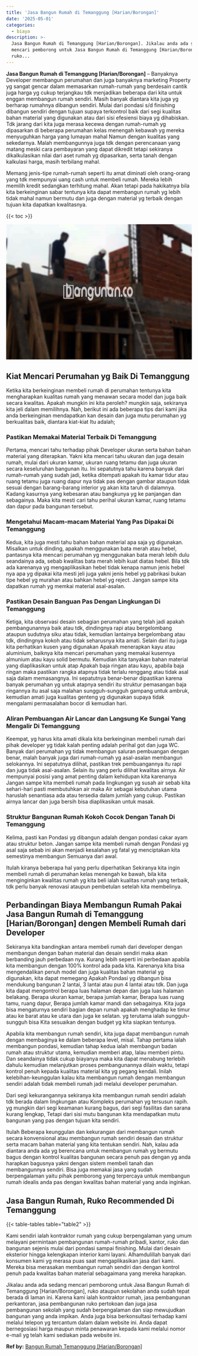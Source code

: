 ```yaml
---
title: 'Jasa Bangun Rumah di Temanggung [Harian/Borongan]'
date: '2025-05-01'
categories:
  - biaya
description: >-
  Jasa Bangun Rumah di Temanggung [Harian/Borongan]. Jikalau anda ada sedang
  mencari pemborong untuk Jasa Bangun Rumah di Temanggung [Harian/Borongan],
  ruko...
---
```


**Jasa Bangun Rumah di Temanggung \[Harian/Borongan\]** – Banyaknya Developer membangun perumahan dan juga banyaknya marketing Property yg sangat gencar dalam memasarkan rumah-rumah yang berdesain cantik juga harga yg cukup terjangkau tdk menjadikan beberapa dari kita untuk enggan membangun rumah sendiri. Masih banyak diantara kita juga yg berharap rumahnya dibangun sendiri. Mulai dari pondasi s/d finishing dibangun sendiri dengan tujuan supaya terkontrol baik dari segi kualitas bahan material yang digunakan atau dari sisi efesiensi biaya yg dihabiskan. Tdk jarang dari kita juga merasa kecewa dengan rumah-rumah yg dipasarkan di beberapa perumahan kelas menengah kebawah yg mereka menyuguhkan harga yang lumayan mahal Namun dengan kualitas yang sekedarnya. Malah membangunnya juga tdk dengan perencanaan yang matang meski cara pembayaran yang dapat dikredit tetapi sekiranya dikalkulasikan nilai dari aset rumah yg dipasarkan, serta tanah dengan kalkulasi harga, masih terbilang mahal.

Memang jenis-tipe rumah-rumah seperti itu amat diminati oleh orang-orang yang tdk mempunyai uang cash untuk membeli rumah. Mereka lebih memilih kredit sedangkan terhitung mahal. Akan tetapi pada hakikatnya bila kita berkeinginan sabar tentunya kita dapat membangun rumah yg lebih tidak mahal namun bermutu dan juga dengan material yg terbaik dengan tujuan kita dapatkan kwalitasnya.

{{< toc >}}

![Jasa Bangun Rumah di Temanggung [Harian/Borongan]](/images/borong-bangunan-28.png)

## Kiat Mencari Perumahan yg Baik Di Temanggung

Ketika kita berkeinginan membeli rumah di perumahan tentunya kita mengharapkan kualitas rumah yang menawan secara model dan juga baik secara kwalitas. Apakah mungkin ini kita peroleh? mungkin saja, sekiranya kita jeli dalam memilihnya. Nah, berikut ini ada beberapa tips dari kami jika anda berkeinginan mendapatkan kan desain dan juga mutu perumahan yg berkualitas baik, diantara kiat-kiat Itu adalah;

### Pastikan Memakai Material Terbaik Di Temanggung

Pertama, mencari tahu terhadap pihak Developer ukuran serta bahan bahan material yang diterapkan. Yakni kita mencari tahu ukuran dan juga desain rumah, mulai dari ukuran kamar, ukuran ruang tetamu dan juga ukuran secara keseluruhan bangunan itu. Ini sepatutnya tahu karena banyak dari rumah-rumah yang sudah jadi, ketika ditempati apakah itu kamar tidur atau ruang tetamu juga ruang dapur nya tidak pas dengan gambar ataupun tidak sesuai dengan barang-barang interior yg akan kita taruh di dalamnya. Kadang kasurnya yang kebesaran atau bangkunya yg ke panjangan dan sebagainya. Maka kita mesti cari tahu perihal ukuran kamar, ruang tetamu dan dapur pada bangunan tersebut.

### Mengetahui Macam-macam Material Yang Pas Dipakai Di Temanggung

Kedua, kita juga mesti tahu bahan bahan material apa saja yg digunakan. Misalkan untuk dinding, apakah menggunakan bata merah atau hebel, pantasnya kita mencari perumahan yg menggunakan bata merah lebih dulu seandainya ada, sebab kwalitas bata merah lebih kuat diatas hebel. Bila tdk ada karenanya yg mengaplikasikan hebel tidak kenapa namun jenis hebel nya apa yg dipakai kita mesti jeli juga yakni jenis hebel yg pabrikasi bukan tipe hebel yg murahan atau bahkan hebel yg reject. Jangan sampe kita dapatkan rumah yg memkai material asal-asalan.

### Pastikan Desain Banguan Pas Dengan Lingkungan Di Temanggung

Ketiga, kita observasi desain sebagian perumahan yang telah jadi apakah pembangunannya baik atau tdk, dindingnya rapi atau bergelombang ataupun sudutnya siku atau tidak, kemudian lantainya bergelombang atau tdk, dindingnya kokoh atau tidak seharusnya kita amati. Selain dari itu juga kita perhatikan kusen yang digunakan Apakah menerapkan kayu atau aluminium, baiknya kita mencari perumahan yang memakai kusennya almunium atau kayu solid bermutu. Kemudian kita tanyakan bahan material yang diaplikasikan untuk atap Apakah baja ringan atau kayu, apabila baja ringan maka pastikan rangka atapnya tidak terlalu renggang atau tidak asal saja dalam memasangnya. Ini sepatutnya benar-benar dipastikan karena banyak perumahan yg untuk atapnya sendiri itu struktur pemasangan baja ringannya itu asal saja malahan sungguh-sungguh gampang untuk ambruk, kemudian amati juga kualitas genteng yg digunakan supaya tidak mengalami permasalahan bocor di kemudian hari.

### Aliran Pembuangan Air Lancar dan Langsung Ke Sungai Yang Mengalir Di Temanggung

Keempat, yg harus kita amati dikala kita berkeinginan membeli rumah dari pihak developer yg tidak kalah penting adalah perihal got dan juga WC. Banyak dari perumahan yg tidak membangun saluran pembuangan dengan benar, malah banyak juga dari rumah-rumah yg asal-asalan membangun selokannya. Ini sepatutnya dilihat, pastikan trek pembuangannya itu rapi dan juga tidak asal-asalan. Selain itu yang perlu dilihat kwalitas airnya. Air mempunyai posisi yang amat penting dalam kehidupan kita karenanya Jangan sampe kita membeli rumah pada lingkungan yg susah air sebab kita sehari-hari pasti membutuhkan air maka Air sebagai kebutuhan utama haruslah senantiasa ada atau tersedia dalam jumlah yang cukup. Pastikan airnya lancar dan juga bersih bisa diaplikasikan untuk masak.

### Struktur Bangunan Rumah Kokoh Cocok Dengan Tanah Di Temanggung

Kelima, pasti kan Pondasi yg dibangun adalah dengan pondasi cakar ayam atau struktur beton. Jangan sampe kita membeli rumah dengan Pondasi yg asal saja sebab ini akan menjadi kesalahan yg fatal yg menciptakan kita semestinya membangun Semuanya dari awal.

Itulah kiranya beberapa hal yang perlu diperhatikan Sekiranya kita ingin membeli rumah di perumahan kelas menengah ke bawah, bila kita menginginkan kwalitas rumah yg kita beli ialah kualitas rumah yang terbaik, tdk perlu banyak renovasi ataupun pembetulan setelah kita membelinya.

## Perbandingan Biaya Membangun Rumah Pakai Jasa Bangun Rumah di Temanggung \[Harian/Borongan\] dengen Membeli Rumah dari Developer

Sekiranya kita bandingkan antara membeli rumah dari developer dengan membangun dengan bahan material dan desain sendiri maka akan berbanding jauh perbedaan nya. Kurang lebih seperti ini perbedaan apabila kita membangun dengan 100% kontrol ada pada kita. Karenanya kita bisa mengendalikan penuh model dan juga kualitas bahan material yg digunakan, kita dapat memegang Apakah Pondasi yg dibangun bisa mendukung bangunan 2 lantai, 3 lantai atau pun 4 lantai atau tdk. Dan juga kita dapat mengontrol berapa luas halaman depan dan juga luas halaman belakang. Berapa ukuran kamar, berapa jumlah kamar, Berapa luas ruang tamu, ruang dapur, Berapa jumlah kamar mandi dan sebagainya. Kita juga bisa mengaturnya sendiri bagian depan rumah apakah menghadap ke timur atau ke barat atau ke utara dan juga ke selatan. yg terutama ialah sungguh-sungguh bisa Kita sesuaikan dengan budget yg kita siapkan tentunya.

Apabila kita membangun rumah sendiri, kita juga dapat membangun rumah dengan membaginya ke dalam beberapa level, misal. Tahap pertama ialah membangun pondasi, kemudian tahap kedua ialah membangun badan rumah atau struktur utama, kemudian memberi atap, lalau memberi pintu. Dan seandainya tidak cukup biayanya maka kita dapat menabung terlebih dahulu kemudian melanjutkan proses pembangunannya dilain waktu, tetapi kontrol penuh kepada kualitas material kita yg pegang kendali. Inilah kelebihan-keunggulan kalau kita membangun rumah dengan membangun sendiri adalah tidak membeli rumah jadi melalui developer perumahan.

Dari segi kekurangannya sekiranya kita membangun rumah sendiri adalah tdk berada dalam lingkungan atau Kompleks perumahan yg tersusun rapih. yg mungkin dari segi keamanan kurang bagus, dari segi fasilitas dan sarana kurang lengkap, Tetapi dari sisi mutu bangunan kita mendapatkan mutu bangunan yang pas dengan tujuan kita sendiri.

Itulah Beberapa keunggulan dan kekurangan dari membangun rumah secara konvensional atau membangun rumah sendiri desain dan struktur serta macam bahan material yang kita tentukan sendiri. Nah, kalau ada diantara anda ada yg berencana untuk membangun rumah yg bermutu bagus dengan kontrol kualitas bangunan secara penuh pas dengan yg anda harapkan bagusnya yakni dengan sistem membeli tanah dan membangunnya sendiri. Bisa juga memakai jasa yang sudah berpengalaman yaitu pihak pemborong yang terpercaya untuk membangun rumah idealis anda pas dengan kwalitas bahan material yang anda inginkan.

## Jasa Bangun Rumah, Ruko Recommended Di Temanggung

{{< table-tables table="table2" >}}

Kami sendiri ialah kontraktor rumah yang cukup berpengalaman yang umum melayani permintaan pembangunan rumah-rumah pribadi, kantor, ruko dan bangunan sejenis mulai dari pondasi sampai finishing. Mulai dari desain eksterior hingga kelengkapan interior kami layani. Alhamdulillah banyak dari konsumen kami yg merasa puas saat mengaplikasikan jasa dari kami. Mereka bisa merasakan membangun rumah sendiri dan dengan kontrol penuh pada kwalitas bahan material sebagaimana yang mereka harapkan.

Jikalau anda ada sedang mencari pemborong untuk Jasa Bangun Rumah di Temanggung \[Harian/Borongan\], ruko ataupun sekolahan anda sudah tepat berada di laman ini. Karena kami ialah kontraktor rumah, jasa pembangunan perkantoran, jasa pembangunan ruko pertokoan dan juga jasa pembangunan sekolah yang sudah berpengalaman dan siap mewujudkan bangunan yang anda impikan. Anda juga bisa berkonsultasi terhadap kami melalui telepon yg tercantum dalam dalam website ini. Anda dapat bernegosiasi harga maupun minta penawaran kepada kami melalui nomor e-mail yg telah kami sediakan pada website ini.

**Ref by:** [Bangun Rumah Temanggung [Harian/Borongan]](https://id.wikipedia.org/wiki/Bangun)

